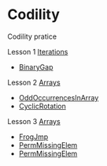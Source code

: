 # Codility
Codility pratice

Lesson 1 <a href ="https://github.com/Eddie02582/Codility/tree/master/Lesson%201"> Iterations</a>
<ul>
    <li><a href ="https://github.com/Eddie02582/Codility/tree/master/Lesson%201/BinaryGap">BinaryGap</a></li>
</ul>


Lesson 2 <a href ="https://github.com/Eddie02582/Codility/tree/master/Lesson%202"> Arrays</a>
<ul>
    <li><a href ="https://github.com/Eddie02582/Codility/tree/master/Lesson%202/OddOccurrencesInArray">OddOccurrencesInArray</a></li>
    <li><a href ="https://github.com/Eddie02582/Codility/tree/master/Lesson%202/CyclicRotation">CyclicRotation</a></li>
</ul>



Lesson 3 <a href ="https://github.com/Eddie02582/Codility/tree/master/Lesson%203"> Arrays</a>
<ul>
    <li><a href ="https://github.com/Eddie02582/Codility/tree/master/Lesson%203/FrogJmp">FrogJmp</a></li>
    <li><a href ="https://github.com/Eddie02582/Codility/tree/master/Lesson%203/PermMissingElem">PermMissingElem</a></li>
    <li><a href ="https://github.com/Eddie02582/Codility/tree/master/Lesson%203/TapeEquilibrium">PermMissingElem</a></li>
</ul>